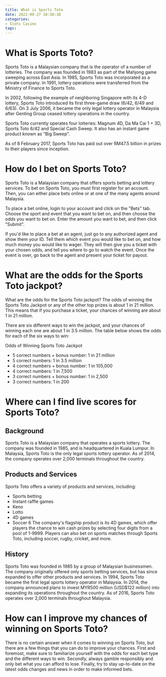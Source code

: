 ```yaml
---
title: What is Sports Toto
date: 2022-09-27 10:58:38
categories:
- Slots Casino
tags:
---
```



#  What is Sports Toto?

Sports Toto is a Malaysian company that is the operator of a number of lotteries. The company was founded in 1983 as part of the Mahjong game sweeping across East Asia. In 1985, Sports Toto was incorporated as a private company. In 1991, lottery operations were transferred from the Ministry of Finance to Sports Toto. 

In 2002, following the example of neighboring Singapore with its 4-D lottery, Sports Toto introduced its first three-game draw (6/42, 6/49 and 6/63). On 3 July 2006, it became the only legal lottery operator in Malaysia after Genting Group ceased lottery operations in the country.

Sports Toto currently operates four lotteries: Magnum 4D, Da Ma Cai 1 + 3D, Sports Toto 6/42 and Special Cash Sweep. It also has an instant game product known as "Big Sweep".

As of 8 February 2017, Sports Toto has paid out over RM47.5 billion in prizes to their players since inception.

#  How do I bet on Sports Toto?

Sports Toto is a Malaysian company that offers sports betting and lottery services. To bet on Sports Toto, you must first register for an account. Then, you can either place bets online or at one of the many agents around Malaysia.

To place a bet online, login to your account and click on the "Bets" tab. Choose the sport and event that you want to bet on, and then choose the odds you want to bet on. Enter the amount you want to bet, and then click "Submit".

If you'd like to place a bet at an agent, just go to any authorized agent and show them your ID. Tell them which event you would like to bet on, and how much money you would like to wager. They will then give you a ticket with your chosen odds, and tell you where to go to watch the event. Once the event is over, go back to the agent and present your ticket for payout.

#  What are the odds for the Sports Toto jackpot?

What are the odds for the Sports Toto jackpot? The odds of winning the Sports Toto Jackpot or any of the other top prizes is about 1 in 21 million. This means that if you purchase a ticket, your chances of winning are about 1 in 21 million.

There are six different ways to win the jackpot, and your chances of winning each one are about 1 in 3.5 million. The table below shows the odds for each of the six ways to win:

Odds of Winning Sports Toto Jackpot


- 5 correct numbers + bonus number: 1 in 21 million
- 5 correct numbers: 1 in 3.5 million
- 4 correct numbers + bonus number: 1 in 105,000
- 4 correct numbers: 1 in 7,500
- 3 correct numbers + bonus number: 1 in 2,500
- 3 correct numbers: 1 in 200

#  Where can I find live scores for Sports Toto?

## Background

Sports Toto is a Malaysian company that operates a sports lottery. The company was founded in 1985, and is headquartered in Kuala Lumpur. In Malaysia, Sports Toto is the only legal sports lottery operator. As of 2014, the company operates over 2,000 terminals throughout the country.

## Products and Services

Sports Toto offers a variety of products and services, including:

- Sports betting
- Instant raffle games
- Keno
- Lotto
- 4D games
- Soccer 6
The company's flagship product is its 4D games, which offer players the chance to win cash prizes by selecting four digits from a pool of 1-9999. Players can also bet on sports matches through Sports Toto, including soccer, rugby, cricket, and more.

## History

Sports Toto was founded in 1985 by a group of Malaysian businessmen. The company originally offered only sports betting services, but has since expanded to offer other products and services. In 1994, Sports Toto became the first legal sports lottery operator in Malaysia. In 2014, the company announced plans to invest MYR500 million (USD$122 million) into expanding its operations throughout the country. As of 2016, Sports Toto operates over 2,000 terminals throughout Malaysia.

#  How can I improve my chances of winning on Sports Toto?

There is no certain answer when it comes to winning on Sports Toto, but there are a few things that you can do to improve your chances. First and foremost, make sure to familiarize yourself with the odds for each bet type and the different ways to win. Secondly, always gamble responsibly and only bet what you can afford to lose. Finally, try to stay up-to-date on the latest odds changes and news in order to make informed bets.